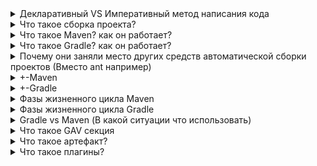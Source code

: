 <details><summary>Декларативный VS Императивный метод написания кода</summary>
    <p></p><b>Императивное программирование</b> — это парадигма, основанная на составлении алгоритма
    действий (инструкций/команд), которые изменяют состояние (информацию/данные/память)
    программы.<br>
    Низкоуровневые: ассемблер, фортран, кабол<br>
    Высокоуровневые: Java, C/C++/C#, Python</p>
    <p><b>Декларативное программирование</b> — это парадигма, при которой описывается желаемый результат,
    без составления детального алгоритма его получения.<br>
    Пример: SQL, HTML</p>    
    <a href="https://tproger.ru/experts/imperative-and-declarative-programming/" >
        Императивное и декларативное программирование простым языком — объясняют эксперты
    </a>
</details>

<details><summary>Что такое сборка проекта?</summary>
    <p><b>Проблема:</b> если собирать большие проекты с помощью коммандной строки и тп, то
    комманда для сборки будет очень длинной, по этому её иногда записывают в bat скрипт.
    Но такие скрипты зависят от платформы. Для этого используют инструменты для сборки проекта<br>
    </p>
</details>

<details><summary>Что такое Maven? как он работает?</summary>
    <p><b>Apache Maven</b> - это фреймворк для управления и сборки проектов, использующий 
    декларативный подход и основан на концепции жизненного цикла проекта. Он позволяет 
    разработчикам полностью управлять жизненным циклом проекта. Благодаря этому, 
    команда может автоматизировать процессы, связанные со сборкой, тестирование, упаковкой 
    проекта и т.д.</p>
    <p>Для работы Maven использует <b>POM.xml</b>, который содержит информацию о проекте и
    различных деталях конфигурации.</p>
    Все POM файлы должны иметь три обязательных элемента:<br>
    <b>groupId</b> (Это ID группы проекта)<br>
    <b>artifactId</b> (идентификатор самого проекта. Чаще всего – его имя)<br>
    <b>version</b> (Версия проекта. Определяет конкретную версию продукта).
    </p>
    <a href="https://proselyte.net/tutorials/maven/pom">Руководство по Maven. POM</a>
    <p>Основные аспекты, которыми позволяет управлять Maven: <b>создание, документирование,
    зависимости, релизы, список рассылки, дистрибуция</b>
    </p>
</details>

<details><summary>Что такое Gradle? как он работает?</summary>
    <p>Gradle — это инструмент автоматизации сборки с открытым исходным кодом,
    ориентированный на гибкость и производительность. Скрипты сборки Gradle пишутся 
    с использованием Groovy или Kotlin DSL.
    </p>
    <p>Gradle выполняет задачи, т.е. <b>tasks</b>. Tasks предоставляются различными 
    плагинами (plugins)
    </p>
    <a href="https://docs.gradle.org/current/userguide/userguide.html">Gradle docs</a><br>
    <a href="https://coderlessons.com/tutorials/raznoe/vyuchit-gradle/gradle-kratkoe-rukovodstvo">Gradle - краткое руководство</a>
</details>

<details><summary>Почему они заняли место других средств автоматической сборки проектов (Вместо ant например)</summary>
    Так как в них заложен декларативный метод написания кода (конфигурации), другими словами,
    мы говорим "Что нам надо сделать" не вникая в подробности: "Как он будет это делать", 
    тем самым мы получаем, меньшее написание строк кода конфигурации. Когда в Ant мы указываем "Как это сделать",
    тем самым мы получаем на больших проектах большие файлы конфигурации сборки<br>
    <a href="https://coderlessons.com/articles/java/instrumenty-sborki-java-ant-protiv-maven-protiv-gradle" >Инструменты сборки Java: Ant против Maven против Gradle</a>
</details>

<details><summary>+-Maven</summary>
    <ul>
        преимущества:
        <li><b>Независимость от ОС</b> - сборка проекта происходит в любой операционной 
            системе. Файл проекта один и тот же.
        </li>
        <li><b>Управление зависимостями.</b> - зависимости зачастую тоже  
            используют библиотеки разных версий. Maven позволяет управлять такими сложными 
            зависимостями. Что позволяет разрешать конфликты версий и в случае необходимости
            легко переходить на новые версии библиотек.
        </li>
        <li><b>Возможна сборка из командной строки</b> - Такое часто необходимо для автоматической 
            сборки проекта на сервере
        </li>
        <li><b>Хорошая интеграция со средами разработки</b> - Eclipse, Idea</li>
        <li><b>Декларативное описание проекта (POM)</b></li>
        <li><b>Огромный, поддерживаемый в актуальном состоянии репозиторий артефактов.</b></li>
        <li><b>Модульная, расширяемая за счет плагинов архитектура</b>, огромное количество плагинов</li>
    </ul>
    <ul>
        недостатки:
        <li>Сложность освоения</li>
        <li>Неочевидность в некоторых моментах.</li>
        <li>Огромное количество плагинов (трудно сориентироваться)</li>
        <li>Трудно разобраться если что-то пошло не так (возникла ошибка).</li>
        <li>Необходим доступ в Интернет или собственный репозиторий артефактов</li>
    </ul>
    <a href="https://www.examclouds.com/ru/java/java-core-russian/maven">Преимущества и недостатки Maven</a>
</details>

<details><summary>+-Gradle</summary>
    <ul>
        преимущества:
        <li>Предоставляет очень масштабируемые и высокопроизводительные сборки</li>
        <li>Предоставляет стандартный макет проекта и жизненный цикл, но при 
            этом обладает полной гибкостью. У нас есть возможность полностью настроить 
            значения по умолчанию. Вот где это лучше, чем maven
        </li>
        <li>Поддерживает структуру проекта, которая состоит из более чем одного проекта
            для создания конечного продукта.
        </li>
    </ul>
    <ul>
        недостатки:
        <li>Не имеет своего репозитория с зависимостями</li>
    </ul>
    <a href="https://www.journaldev.com/7971/gradle">Gradle</a>
</details>

<details><summary>Фазы жизненного цикла Maven</summary>
    <ul>
        Maven имеет 3 цикла сборки:
        <li><b>clean</b> - </li>
        <li><b>default</b></li>
        <li><b>site</b></li>
    </ul>
    <p><b>clean</b> - содержит одну цель, clean. Выполнение этой 
    фазы очищает проект от всего того, что оставляют после себя остальные фазы.</p>
    <p><b>default</b> - цикл сборки, включающий в себя 23 фазы
    <ol>
        Основные фазы сборки:
        <li>compile - компилирование проекта;</li>
        <li>test - тестирование с помощью JUnit тестов;</li>
        <li>package - создание jar файла или war, ear в зависимости от типа проекта;</li>
        <li>integration-test - запуск интеграционных тестов;</li>
        <li>install - копирование jar (war, ear) в локальный репозиторий;</li>
        <li>deploy - публикация файла в удалённый репозиторий.</li>
    </ol>
    </p>
    <p><b>site</b> - используется для создания докладов, документации</p>
    <ul>
        <li><b>pre-site</b> - подготовка к генерации</li>
        <li><b>site</b> - генерация </li>
        <li><b>post-site</b> - подготовка к публикации</li>
        <li><b>site-deploy</b> - публикация</li>
    </ul>
    
</details>

<details><summary>Фазы жизненного цикла Gradle</summary>
    <ol>
        Фазы сборки:
        <li><b>Initialization</b> - определяет, какие проекты будут участвовать в сборке,
        и создает экземпляр Project для каждого из этих проектов.</li>
        <li><b>Configuration</b> - настраиваются объекты проекта. 
        Выполняются скрипты сборки всех проектов, входящих в состав сборки.</li>
        <li><b>Execution</b> - запуск задач, созданных и настроенных на этапе настройки</li>
    </ol>
</details>

<details><summary>Gradle vs Maven (В какой ситуации что использовать)</summary>
    <table>
        <tr>
            <th>Case</th>
            <th>Maven</th>
            <th>Gradle</th>
        </tr>
        <tr>
            <td>конфигурация</td>
            <td>POM.xml (project object model), xml - конфигурация</td>
            <td>использует специальный язык (DSL) основанный на Groovy</td>
        </tr>
         <tr>
            <td>сборка</td>
            <td>основан на фиксированной и линейной модели фаз. цели привязываются к фазам проекта, и цели выполняют ту же функцию, что и задачи в Gradle</td>
            <td>основан на графе зависимостей задач, в котором задачи — это то, что выполняет работу</td>
        </tr>
        <tr>
            <td>управление зависимостями и структура каталогов</td>
            <td>имеет чёткую структуру каталогов, т.е. имеется стандартная схема для всех проектов</td>
            <td>использует структуру каталогов, которуя, может быть настроена и изменена</td>
        </tr>
         <tr>
            <td>гибкость</td>
            <td>больше подходит для более стандартизированных проектов, при гибкой настройки, pom.xml сильно разрастается</td>
            <td>более гибкий и хорошо подходит для более индивидуальных (специфичных) проектов</td>
        </tr>
        <tr>
            <td>производительность</td>
            <td>работает медленне, т.к. не создает локальные временные файлы во время создания</td>
            <td>более быстрый, т.к. оптимизирован для отслеживания только текущей запущенной задачи</td>
        </tr>
    </table>
</details>

<details><summary>Что такое GAV секция</summary>
    GAV в Maven - это секция обязательных параметров артефакта:<br>
    <b>groupId</b> (идентификатор производителя объект)<br>
    <b>artifactId</b> (идентификатор объекта. Обычно это имя создаваемого модуля или приложения.)<br>
    <b>version</b> (версия описываемого объекта. Для незавершенных проектов принято добавлять суффикс SNAPSHOT. Например 1.0.0-SNAPSHOT)<br>

Полное имя артефакта (координата) представляет четыре слова, разделенные знаком двоеточия в следующем порядке groupId:artifactId:packaging:version.<br>
<a href="https://java-online.ru/maven-faq.xhtml#gav">GAV-параметры и полное наименование артефакта</a>
</details>

<details><summary>Что такое артефакт?</summary>
    <p>В общих терминах программного обеспечения "артефакт" - это нечто, созданное в 
    процессе разработки программного обеспечения, будь то документация по программному
    обеспечению или исполняемый файл.</p>
    <p>В терминологии Maven артефакт - это результат сборки maven, обычно это jar или
    war или другой исполняемый файл. Артефакты в maven идентифицируются системой координат
    groupId, artifactId и version. Maven использует groupId, artifactId и version для 
    определения зависимостей (обычно других файлов jar), необходимых для сборки и 
    выполнения вашего кода.</p>
    <a href="https://question-it.com/questions/4930730/chto-takoe-artefakt-maven">Что такое артефакт Maven?</a>
</details>

<details><summary>Что такое плагины?</summary>
    Если говорить в целом, то Maven – это фреймворк, который выполняет плагины. 
    В этом фреймворке каждая задача, выполняется с помощью плагинов.
    <ul>
        Плагины Maven использутся для:
        <li>создания jar – файла</li>
        <li>создания war – файла</li>
        <li>компиляции кода файлов</li>
        <li>юнит-тестирования кода</li>
        <li>создание отчётов проекта</li>
        <li>создание документации проекта</li>
    </ul>
    В общей форме, плагин обеспечивает набор целей, которые могут быть выполнены с 
    помощью такого синтаксиса:<br>
    <b>mvn [имя-плагина]:[имя-цели]</b><br><br>
    Например, чтобы выполнить компиляцию проекта, нам необходимо использовать следующую команду:<br>
    <b>mvn compiler:compile</b><br><br>
    <a href="https://proselyte.net/tutorials/maven/plugins/">Руководство по Maven. Плагины.</a>
</details>